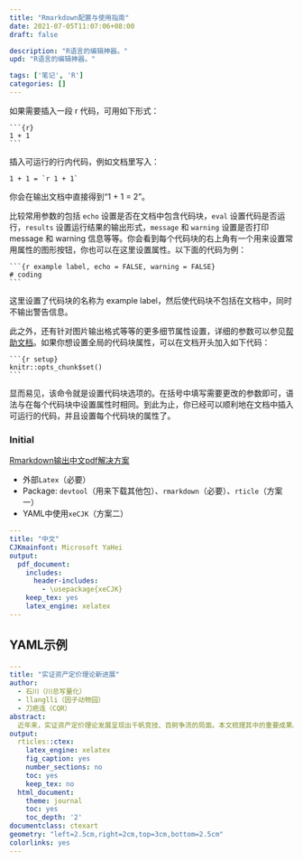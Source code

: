 ```yaml
---
title: "Rmarkdown配置与使用指南"
date: 2021-07-05T11:07:06+08:00
draft: false

description: "R语言的编辑神器。"
upd: "R语言的编辑神器。"

tags: ['笔记', 'R']
categories: []
---
```


<!--more-->

如果需要插入一段 r 代码，可用如下形式：

```
```{r}
1 + 1
​```
```

插入可运行的行内代码，例如文档里写入：

```
1 + 1 = `r 1 + 1`
```

你会在输出文档中直接得到“1 + 1 = 2”。

比较常用参数的包括 `echo` 设置是否在文档中包含代码块，`eval` 设置代码是否运行，`results` 设置运行结果的输出形式，`message` 和 `warning` 设置是否打印 message 和 warning 信息等等。你会看到每个代码块的右上角有一个用来设置常用属性的图形按钮，你也可以在这里设置属性。以下面的代码为例：

```
```{r example label, echo = FALSE, warning = FALSE}
# coding
​```
```

这里设置了代码块的名称为 example label，然后使代码块不包括在文档中，同时不输出警告信息。

此之外，还有针对图片输出格式等等的更多细节属性设置，详细的参数可以参见[帮助文档](https://www.rstudio.com/wp-content/uploads/2015/03/rmarkdown-reference.pdf)。如果你想设置全局的代码块属性，可以在文档开头加入如下代码：

```
```{r setup}
knitr::opts_chunk$set()
​```
```

显而易见，该命令就是设置代码块选项的。在括号中填写需要更改的参数即可，语法与在每个代码块中设置属性时相同。到此为止，你已经可以顺利地在文档中插入可运行的代码，并且设置每个代码块的属性了。

### Initial

[Rmarkdown输出中文pdf解决方案](https://www.bioinfo-scrounger.com/archives/619/)

- 外部`Latex`（必要）
- Package: `devtool`（用来下载其他包）、`rmarkdown`（必要）、`rticle`（方案一）
- YAML中使用`xeCJK`（方案二）

```yaml
---
title: "中文"
CJKmainfont: Microsoft YaHei
output:
  pdf_document:
    includes:
      header-includes:
        - \usepackage{xeCJK}
    keep_tex: yes
    latex_engine: xelatex
---
```

## YAML示例

```yaml
---
title: "实证资产定价理论新进展"
author:
  - 石川（川总写量化）
  - llanglli（因子动物园）
  - 刀疤连（CQR）
abstract:
  近年来，实证资产定价理论发展呈现出千帆竞技、百舸争流的局面。本文梳理其中的重要成果。
output:
  rticles::ctex:
    latex_engine: xelatex
    fig_caption: yes
    number_sections: no
    toc: yes
    keep_tex: no
  html_document:
    theme: journal
    toc: yes
    toc_depth: '2'
documentclass: ctexart
geometry: "left=2.5cm,right=2cm,top=3cm,bottom=2.5cm"
colorlinks: yes
---
```

